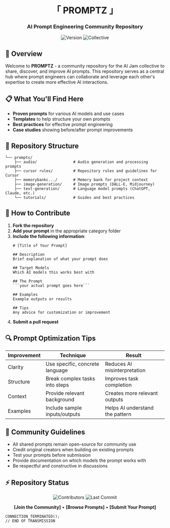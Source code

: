 <!-- PROMPTZ -->

<div align="center">
  
# 「 PROMPTZ 」

### AI Prompt Engineering Community Repository

![Version](https://img.shields.io/badge/VERSION-0.1.0-cyan?style=for-the-badge&labelColor=black&color=ff00ff)
![Collective](https://img.shields.io/badge/COMMUNITY-AI_JAM-cyan?style=for-the-badge&labelColor=black&color=00ffff)
</div>

## 🚀 Overview

Welcome to **PROMPTZ** - a community repository for the AI Jam collective to share, discover, and improve AI prompts. This repository serves as a central hub where prompt engineers can collaborate and leverage each other's expertise to create more effective AI interactions.

## 📋 What You'll Find Here

- **Proven prompts** for various AI models and use cases
- **Templates** to help structure your own prompts
- **Best practices** for effective prompt engineering
- **Case studies** showing before/after prompt improvements

## 📁 Repository Structure

```
└── prompts/
    ├── audio/                # Audio generation and processing prompts
    ├── cursor rules/         # Repository rules and guidelines for Cursor
    ├── memorybankc.../       # Memory bank for project context
    ├── image-generation/     # Image prompts (DALL-E, Midjourney)
    ├── text-generation/      # Language model prompts (ChatGPT, Claude, etc.)
    └── tutorials/            # Guides and best practices
```

## 🤝 How to Contribute

1. **Fork the repository**
2. **Add your prompt** in the appropriate category folder
3. **Include the following information**:
   ```
   # [Title of Your Prompt]
   
   ## Description
   Brief explanation of what your prompt does
   
   ## Target Models
   Which AI models this works best with
   
   ## The Prompt
   ```your actual prompt goes here```
   
   ## Examples
   Example outputs or results
   
   ## Tips
   Any advice for customization or improvement
   ```
4. **Submit a pull request**

## 🔍 Prompt Optimization Tips

| Improvement | Technique | Result |
|-------------|-----------|--------|
| Clarity | Use specific, concrete language | Reduces AI misinterpretation |
| Structure | Break complex tasks into steps | Improves task completion |
| Context | Provide relevant background | Creates more relevant outputs |
| Examples | Include sample inputs/outputs | Helps AI understand the pattern |

## 📜 Community Guidelines

- All shared prompts remain open-source for community use
- Credit original creators when building on existing prompts
- Test your prompts before submission
- Provide documentation on which models the prompt works with
- Be respectful and constructive in discussions

## ⚡ Repository Status

<div align="center">

![Contributors](https://img.shields.io/github/contributors/user/promptz?style=for-the-badge&labelColor=black&color=00ffff)
![Last Commit](https://img.shields.io/github/last-commit/user/promptz?style=for-the-badge&labelColor=black&color=ff00ff)

**[Join the Community]** • **[Browse Prompts]** • **[Submit Your Prompt]**

</div>

```
CONNECTION_TERMINATED();
// END OF TRANSMISSION
```

</div>
